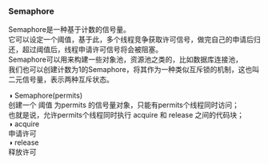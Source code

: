 ### Semaphore  
Semaphore是一种基于计数的信号量。  
它可以设定一个阈值，基于此，多个线程竞争获取许可信号，做完自己的申请后归还，超过阈值后，线程申请许可信号将会被阻塞。  
Semaphore可以用来构建一些对象池，资源池之类的，比如数据库连接池，  
我们也可以创建计数为1的Semaphore，将其作为一种类似互斥锁的机制，这也叫二元信号量，表示两种互斥状态。  

◑ Semaphore(permits)  
创建一个 阈值 为permits 的信号量对象，只能有permits个线程同时访问；  
也就是说，允许permits个线程同时执行 acquire 和 release 之间的代码块；  
◑ acquire  
申请许可  
◑ release  
释放许可  
